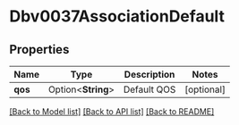 # Dbv0037AssociationDefault

## Properties

Name | Type | Description | Notes
------------ | ------------- | ------------- | -------------
**qos** | Option<**String**> | Default QOS | [optional]

[[Back to Model list]](../README.md#documentation-for-models) [[Back to API list]](../README.md#documentation-for-api-endpoints) [[Back to README]](../README.md)


